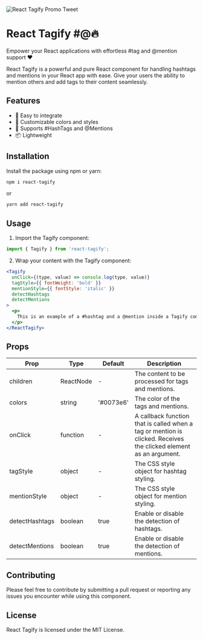 ![React Tagify Promo Tweet](https://github.com/cinaaaa/react-tagify/blob/refactor/new/packages/site/src/assets/promo-tweet.png)
# React Tagify #️@🔥
Empower your React applications with effortless #tag and @mention support ❤️

React Tagify is a powerful and pure React component for handling hashtags and mentions in your React app with ease. Give your users the ability to mention others and add tags to their content seamlessly.

## Features

- 🚀 Easy to integrate
- 🎨 Customizable colors and styles
- 🔗 Supports #HashTags and @Mentions
- 📦 Lightweight

## Installation

Install the package using npm or yarn:

```bash
npm i react-tagify
```

or 

```bash
yarn add react-tagify
```
## Usage

1. Import the Tagify component:

```js
import { Tagify } from 'react-tagify';
```

2. Wrap your content with the Tagify component:

```jsx
<Tagify
  onClick={(type, value) => console.log(type, value)}
  tagStyle={{ fontWeight: 'bold' }}
  mentionStyle={{ fontStyle: 'italic' }}
  detectHashtags
  detectMentions
>
  <p>
    This is an example of a #hashtag and a @mention inside a Tagify component.
  </p>
</ReactTagify>
```

## Props

| Prop           | Type     | Default | Description                                                       |
|----------------|----------|---------|-------------------------------------------------------------------|
| children       | ReactNode |   -     | The content to be processed for tags and mentions.                |
| colors         | string   | '#0073e6' | The color of the tags and mentions.                               |
| onClick        | function |   -     | A callback function that is called when a tag or mention is clicked. Receives the clicked element as an argument. |
| tagStyle       | object   |   -     | The CSS style object for hashtag styling.                         |
| mentionStyle   | object   |   -     | The CSS style object for mention styling.                         |
| detectHashtags | boolean  |  true   | Enable or disable the detection of hashtags.                      |
| detectMentions | boolean  |  true   | Enable or disable the detection of mentions.                      |


## Contributing
Please feel free to contribute by submitting a pull request or reporting any issues you encounter while using this component.

## License
React Tagify is licensed under the MIT License.